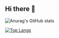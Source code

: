 ## Hi there 👋

![Anurag's GitHub stats](https://github-readme-stats.vercel.app/api?username=Baozixu99&show_icons=true)


[![Top Langs](https://github-readme-stats.vercel.app/api/top-langs?username=Baozixu99&show_icons=true&locale=en&layout=donut&hide=html,c,rtf,emacs%20lisp,rich%20text%20format,pascal&langs_count=6)](https://github.com/Baozixu99/)
